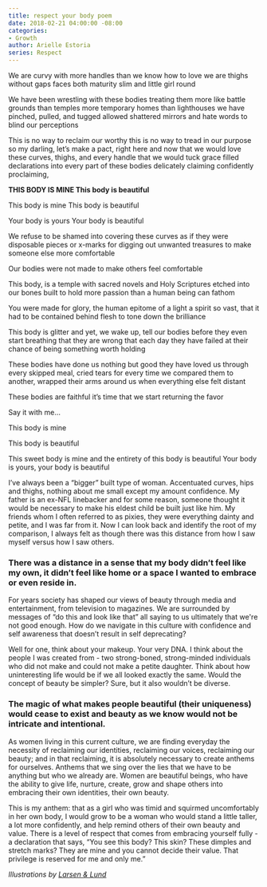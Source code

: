 ```yaml
---
title: respect your body poem
date: 2018-02-21 04:00:00 -08:00
categories:
- Growth
author: Arielle Estoria
series: Respect
---
```


We are curvy
with more handles than we know how to love
we are thighs without gaps
faces both maturity slim and little girl round

We have been wrestling with these bodies
treating them more like battle grounds than temples
more temporary homes than lighthouses
we have pinched, pulled, and tugged
allowed shattered mirrors and hate words to blind our perceptions

This is no way to reclaim our worthy
this is no way to tread in our purpose
so my darling, let’s make a pact,
right here and now
that we would love
these curves, thighs, and every handle
that we would tuck
grace filled declarations
into every part of these bodies
delicately claiming
confidently proclaiming,

**THIS BODY IS MINE
This body is beautiful**

This body is mine
This body is beautiful

Your body is yours
Your body is beautiful

We refuse to be shamed into covering these curves
as if they were disposable pieces
or x-marks for digging out unwanted treasures
to make someone else more comfortable

Our bodies were not made to make others feel comfortable

This body, is a temple
with sacred novels and Holy Scriptures etched into our bones
built to hold more passion than a human being can fathom

You were made for glory, the human epitome of a light
a spirit so vast, that it had to be contained behind flesh
to tone down the brilliance

This body is glitter
and yet, we wake up,
tell our bodies before they even
start breathing that they are wrong
that each day they have failed
at their chance of being something worth holding

These bodies have done us nothing but good
they have loved us through every skipped meal,
cried tears for every time we compared them to another,
wrapped their arms around us when everything else felt distant

These bodies are faithful
it’s time that we start returning the favor

Say it with me…

This body is mine

This body is beautiful

This sweet body is mine and the entirety of this body is beautiful
Your body is yours, your body is beautiful

I’ve always been a “bigger” built type of woman. Accentuated curves, hips and thighs, nothing about me small except my amount confidence. My father is an ex-NFL linebacker and for some reason, someone thought it would be necessary to make his eldest child be built just like him. My friends whom I often referred to as pixies, they were everything dainty and petite, and I was far from it. Now I can look back and identify the root of my comparison, I always felt as though there was this distance from how I saw myself versus how I saw others.

### There was a distance in a sense that my body didn’t feel like my own, it didn’t feel like home or a space I wanted to embrace or even reside in.

For years society has shaped our views of beauty through media and entertainment, from television to magazines. We are surrounded by messages of “do this and look like that” all saying to us ultimately that we're not good enough. How do we navigate in this culture with confidence and self awareness that doesn’t result in self deprecating?

Well for one, think about your makeup. Your very DNA. I think about the people I was created from - two strong-boned, strong-minded individuals who did not make and could not make a petite daughter. Think about how uninteresting life would be if we all looked exactly the same. Would the concept of beauty be simpler? Sure, but it also wouldn’t be diverse.

### The magic of what makes people beautiful (their uniqueness) would cease to exist and beauty as we know would not be intricate and intentional.

As women living in this current culture, we are finding everyday the necessity of reclaiming our identities, reclaiming our voices, reclaiming our beauty; and in that reclaiming, it is absolutely necessary to create anthems for ourselves. Anthems that we sing over the lies that we have to be anything but who we already are. Women are beautiful beings, who have the ability to give life, nurture, create, grow and shape others into embracing their own identities, their own beauty.

This is my anthem: that as a girl who was timid and squirmed uncomfortably in her own body, I would grow to be a woman who would stand a little taller, a lot more confidently, and help remind others of their own beauty and value. There is a level of respect that comes from embracing yourself fully - a declaration that says, “You see this body? This skin? These dimples and stretch marks? They are mine and you cannot decide their value. That privilege is reserved for me and only me.”

*Illustrations by [Larsen & Lund](http://www.larsenandlund.com/)*